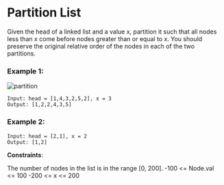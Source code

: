 # Partition List

Given the head of a linked list and a value x, partition it such that all nodes less than x come before nodes greater than or equal to x.
You should preserve the original relative order of the nodes in each of the two partitions.

 

### Example 1:
![partition](https://github.com/Haswitha-Ko/PAT_coding/assets/119152181/c47175f5-263f-4018-9a8b-b220e4b6552a)

```
Input: head = [1,4,3,2,5,2], x = 3
Output: [1,2,2,4,3,5]
```
### Example 2:
```
Input: head = [2,1], x = 2
Output: [1,2]
```
 

**Constraints**:

The number of nodes in the list is in the range [0, 200].
-100 <= Node.val <= 100
-200 <= x <= 200
